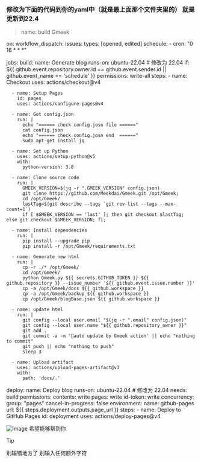 ### 修改为下面的代码到你的yaml中（就是最上面那个文件夹里的） 就是更新到22.4 

> name: build Gmeek

on:
  workflow_dispatch:
  issues:
    types: [opened, edited]
  schedule:
    - cron: "0 16 * * *"
    
jobs:
  build:
    name: Generate blog
    runs-on: ubuntu-22.04  # 修改为 22.04
    if: ${{ github.event.repository.owner.id == github.event.sender.id || github.event_name == 'schedule' }}
    permissions: write-all
    steps:
      - name: Checkout
        uses: actions/checkout@v4

      - name: Setup Pages
        id: pages
        uses: actions/configure-pages@v4

      - name: Get config.json
        run: |
          echo "====== check config.josn file ======"
          cat config.json
          echo "====== check config.josn end  ======"
          sudo apt-get install jq

      - name: Set up Python
        uses: actions/setup-python@v5
        with:
          python-version: 3.8

      - name: Clone source code
        run: |
          GMEEK_VERSION=$(jq -r ".GMEEK_VERSION" config.json)
          git clone https://github.com/Meekdai/Gmeek.git /opt/Gmeek;
          cd /opt/Gmeek/
          lastTag=$(git describe --tags `git rev-list --tags --max-count=1`)
          if [ $GMEEK_VERSION == 'last' ]; then git checkout $lastTag; else git checkout $GMEEK_VERSION; fi;

      - name: Install dependencies
        run: |
          pip install --upgrade pip
          pip install -r /opt/Gmeek/requirements.txt

      - name: Generate new html
        run: |
          cp -r ./* /opt/Gmeek/
          cd /opt/Gmeek/
          python Gmeek.py ${{ secrets.GITHUB_TOKEN }} ${{ github.repository }} --issue_number '${{ github.event.issue.number }}'
          cp -a /opt/Gmeek/docs ${{ github.workspace }} 
          cp -a /opt/Gmeek/backup ${{ github.workspace }} 
          cp /opt/Gmeek/blogBase.json ${{ github.workspace }} 
          
      - name: update html
        run: |
          git config --local user.email "$(jq -r ".email" config.json)"
          git config --local user.name "${{ github.repository_owner }}"
          git add .
          git commit -a -m '🎉auto update by Gmeek action' || echo "nothing to commit"
          git push || echo "nothing to push"
          sleep 3
          
      - name: Upload artifact
        uses: actions/upload-pages-artifact@v3
        with:
          path: 'docs/.'
          
  deploy:
    name: Deploy blog
    runs-on: ubuntu-22.04  # 修改为 22.04
    needs: build
    permissions:
      contents: write
      pages: write
      id-token: write
    concurrency:
      group: "pages"
      cancel-in-progress: false
    environment:
      name: github-pages
      url: ${{ steps.deployment.outputs.page_url }}
    steps:
      - name: Deploy to GitHub Pages
        id: deployment
        uses: actions/deploy-pages@v4

![Image](https://github.com/user-attachments/assets/631890cf-a242-405b-945f-27e159e0cb0e)
希望能够帮到你 
> [!TIP]
> 别输错地方了 别输入任何额外字符 
